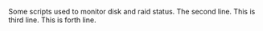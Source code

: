 Some scripts used to monitor disk and raid status.
The second line.
This is third line.
This is forth line.

